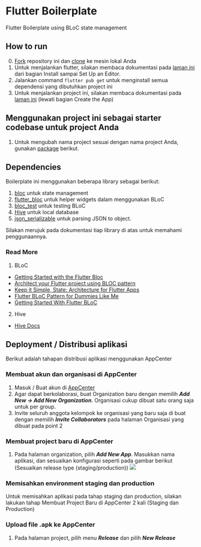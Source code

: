 # Flutter Boilerplate

Flutter Boilerplate using BLoC state management

## How to run

0. [Fork](https://docs.gitlab.com/ee/user/project/repository/forking_workflow.html) repository ini dan [clone](https://learn.hibbittsdesign.org/gitlab-githubdesktop/cloning-a-gitlab-repo) ke mesin lokal Anda
1. Untuk menjalankan flutter, silakan membaca dokumentasi pada [laman ini](https://flutter.dev/docs/get-started/install) dari bagian Install sampai Set Up an Editor.
2. Jalankan command `flutter pub get` untuk menginstall semua dependensi yang dibutuhkan project ini
3. Untuk menjalankan project ini, silakan membaca dokumentasi pada [laman ini](https://flutter.dev/docs/get-started/test-drive) (lewati bagian Create the App)

## Menggunakan project ini sebagai starter codebase untuk project Anda

1. Untuk mengubah nama project sesuai dengan nama project Anda, gunakan [package](https://pub.dev/packages/rename) berikut.

## Dependencies 

Boilerplate ini menggunakan beberapa library sebagai berikut:
1. [bloc](https://pub.dev/packages/bloc) untuk state management
2. [flutter_bloc](https://pub.dev/packages/flutter_bloc) untuk helper widgets dalam menggunakan BLoC
3. [bloc_test](https://pub.dev/packages/bloc_test) untuk testing BLoC
4. [Hive](https://pub.dev/packages/hive) untuk local database
5. [json_serializable](https://pub.dev/packages/json_serializable) untuk parsing JSON to object.

Silakan merujuk pada dokumentasi tiap library di atas untuk memahami penggunaannya.

### Read More 

1. BLoC
- [Getting Started with the Flutter Bloc](https://bloclibrary.dev/#/gettingstarted)
- [Architect your Flutter project using BLOC pattern](https://medium.com/flutterpub/architecting-your-flutter-project-bd04e144a8f1) 
- [Keep it Simple, State: Architecture for Flutter Apps](https://www.youtube.com/watch?v=zKXz3pUkw9A) 
- [Flutter BLoC Pattern for Dummies Like Me](https://medium.com/flutter-community/flutter-bloc-pattern-for-dummies-like-me-c22d40f05a56)
- [Getting Started With Flutter BLoC](https://dev.to/netguru/getting-started-with-flutter-bloc-1pkm)
2. Hive
- [Hive Docs](https://docs.hivedb.dev/#/)

## Deployment / Distribusi aplikasi
Berikut adalah tahapan distribusi aplikasi menggunakan AppCenter
### Membuat akun dan organisasi di AppCenter
1. Masuk / Buat akun di [AppCenter](https://appcenter.ms)
2. Agar dapat berkolaborasi, buat Organization baru dengan memilih ***Add New -> Add New Organization***. Organisasi cukup dibuat satu orang saja untuk per group.
3. Invite seluruh anggota kelompok ke organisasi yang baru saja di buat dengan memilih ***Invite Collaborators*** pada halaman Organisasi yang dibuat pada point 2

### Membuat project baru di AppCenter
1. Pada halaman organization, pilih ***Add New App***. Masukkan nama aplikasi, dan sesuaikan konfigurasi seperti pada gambar berikut (Sesuaikan release type (staging/production)) ![](readme/add_new_app.PNG)

### Memisahkan environment staging dan production
Untuk memisahkan aplikasi pada tahap staging dan production, silakan lakukan tahap Membuat Project Baru di AppCenter 2 kali (Staging dan Production)

### Upload file .apk ke AppCenter
1. Pada halaman project, pilih menu ***Release*** dan pilih ***New Release***


